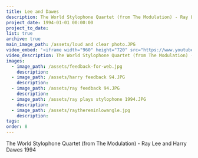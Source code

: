 ```yaml
---
title: Lee and Dawes
description: The World Stylophone Quartet (from The Modulation) - Ray Lee and Harry Dawes 1994
project_date: 1994-01-01 00:00:00
project_to_date:
list: true
archive: true
main_image_path: /assets/loud and clear photo.JPG
video_embed: '<iframe width="960" height="720" src="https://www.youtube-nocookie.com/embed/xrGZMKvnUro?rel=0" frameborder="0" allowfullscreen></iframe>'
video_description: The World Stylophone Quartet (from The Modulation) - Ray Lee and Harry Dawes 1994
images:
  - image_path: /assets/feedback-for-web.jpg
    description:
  - image_path: /assets/harry feedback 94.JPG
    description:
  - image_path: /assets/ray feedback 94.JPG
    description:
  - image_path: /assets/ray plays stylophone 1994.JPG
    description:
  - image_path: /assets/raythereminlowangle.jpg
    description:
tags:
order: 8
---
```

The World Stylophone Quartet (from The Modulation) - Ray Lee and Harry Dawes 1994